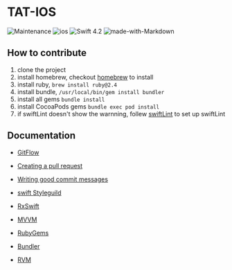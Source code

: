 TAT-IOS
=========
![Maintenance](https://img.shields.io/badge/Maintained%3F-yes-green.svg)
![ios](https://img.shields.io/badge/platform-iOS-red.svg) 
![Swift 4.2](https://img.shields.io/badge/Swift-4.2-orange.svg)
![made-with-Markdown](https://img.shields.io/badge/Made%20with-Markdown-1f425f.svg)

## How to contribute

1. clone the project
2. install homebrew, checkout [homebrew](https://brew.sh/) to install
3. install ruby, `brew install ruby@2.4`
4. install bundle, `/usr/local/bin/gem install bundler`
5. install all gems `bundle install`
6. install CocoaPods gems `bundle exec pod install` 
7. if swiftLint doesn't show the warnning, follew [swiftLint](https://github.com/realm/SwiftLint) to set up swiftLint

## Documentation

* [GitFlow](https://www.atlassian.com/git/tutorials/comparing-workflows/gitflow-workflow)

* [Creating a pull request](https://help.github.com/articles/creating-a-pull-request/)

* [Writing good commit messages](https://github.com/erlang/otp/wiki/writing-good-commit-messages)
  
* [swift Styleguild](https://github.com/raywenderlich/swift-style-guide)

* [RxSwift](https://www.raywenderlich.com/900-getting-started-with-rxswift-and-rxcocoa)

* [MVVM](https://www.raywenderlich.com/34-design-patterns-by-tutorials-mvvm)

* [RubyGems](https://guides.rubygems.org/what-is-a-gem/)

* [Bundler](https://rvm.io/integration/bundler)

* [RVM](https://rvm.io/)